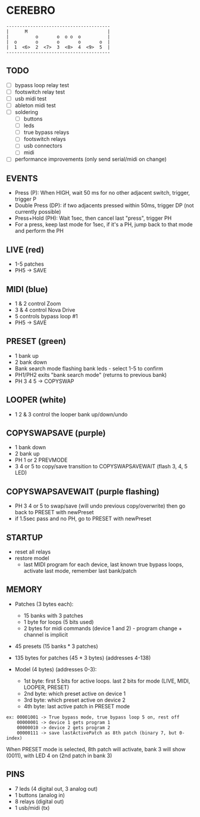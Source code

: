 # CEREBRO
```
---------------------------------------
|      M                              |
|          o       o  o o  o          |
|  o       o       o       o       o  |
|  1  <6>  2  <7>  3  <8>  4  <9>  5  |
---------------------------------------
```

## TODO

- [ ] bypass loop relay test
- [ ] footswitch relay test
- [ ] usb midi test
- [ ] ableton midi test
- [ ] soldering
  - [ ] buttons
  - [ ] leds
  - [ ] true bypass relays
  - [ ] footswitch relays
  - [ ] usb connectors
  - [ ] midi
- [ ] performance improvements (only send serial/midi on change)

## EVENTS
- Press (P): When HIGH, wait 50 ms for no other adjacent switch, trigger, trigger P
- Double Press (DP): if two adjacents pressed within 50ms, trigger DP (not currently possible)
- Press+Hold (PH): Wait 1sec, then cancel last "press", trigger PH
- For a press, keep last mode for 1sec, if it's a PH, jump back to that mode and perform the PH


## LIVE (red)
- 1-5 patches
- PH5 -> SAVE

## MIDI (blue)
- 1 & 2 control Zoom
- 3 & 4 control Nova Drive
- 5 controls bypass loop #1
- PH5 -> SAVE

## PRESET (green)
- 1 bank up
- 2 bank down
- Bank search mode flashing bank leds - select 1-5 to confirm
- PH1/PH2 exits "bank search mode" (returns to previous bank)
- PH 3 4 5 -> COPYSWAP

## LOOPER (white)
- 1 2 & 3 control the looper bank up/down/undo

## COPYSWAPSAVE (purple)
- 1 bank down
- 2 bank up
- PH 1 or 2 PREVMODE
- 3 4 or 5 to copy/save transition to COPYSWAPSAVEWAIT (flash 3, 4, 5 LED)

## COPYSWAPSAVEWAIT (purple flashing)
- PH 3 4 or 5 to swap/save (will undo previous copy/overwrite) then go back to PRESET with newPreset
- if 1.5sec pass and no PH, go to PRESET with newPreset

## STARTUP
- reset all relays
- restore model
  - last MIDI program for each device, last known true bypass loops, activate last mode, remember last bank/patch

## MEMORY
- Patches (3 bytes each):
  - 15 banks with 3 patches
  - 1 byte for loops (5 bits used)
  - 2 bytes for midi commands (device 1 and 2) - program change + channel is implicit

- 45 presets (15 banks * 3 patches)
- 135 bytes for patches (45 * 3 bytes) (addresses 4-138)

- Model (4 bytes) (addresses 0-3):
  - 1st byte: first 5 bits for active loops. last 2 bits for mode (LIVE, MIDI, LOOPER, PRESET)
  - 2nd byte: which preset active on device 1
  - 3rd byte: which preset active on device 2
  - 4th byte: last active patch in PRESET mode

```
ex: 00001001 -> True bypass mode, true bypass loop 5 on, rest off
    00000001 -> device 1 gets program 1
    00000010 -> device 2 gets program 2
    00000111 -> save lastActivePatch as 8th patch (binary 7, but 0-index)
```

When PRESET mode is selected, 8th patch will activate, bank 3 will show (0011), with LED 4 on (2nd patch in bank 3)

## PINS
- 7 leds (4 digital out, 3 analog out)
- 1 buttons (analog in)
- 8 relays (digital out)
- 1 usb/midi (tx)

